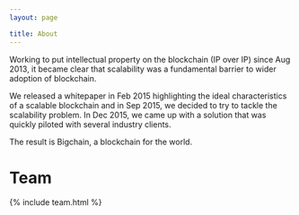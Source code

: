 ```yaml
---
layout: page

title: About
---
```


Working to put intellectual property on the blockchain (IP over IP) since Aug 2013, it became clear that scalability was a fundamental barrier to wider adoption of blockchain.

We released a whitepaper in Feb 2015 highlighting the ideal characteristics of a scalable blockchain and in Sep 2015, we decided to try to tackle the scalability problem. In Dec 2015, we came up with a solution that was quickly piloted with several industry clients.

The result is Bigchain, a blockchain for the world.

# Team

{% include team.html %}
